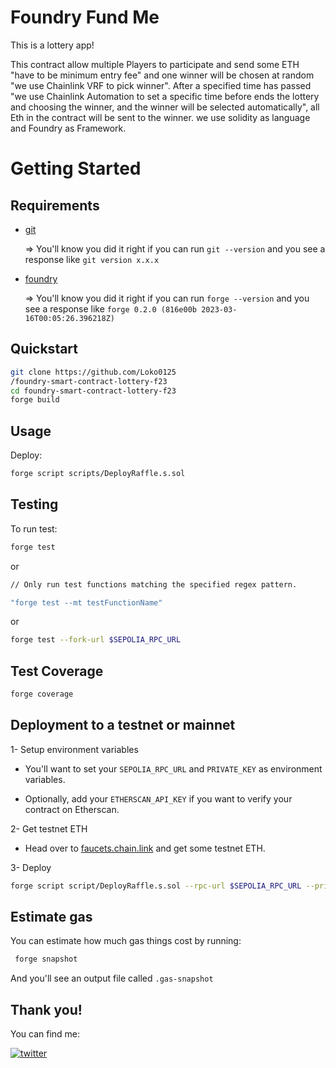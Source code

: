 
# Foundry Fund Me

This is a lottery app!

This contract allow multiple Players to participate and send some ETH "have to be minimum entry fee" and one winner will be chosen at random "we use Chainlink VRF to pick winner". After a specified time has passed "we use Chainlink Automation to set a specific time before ends the lottery and choosing the winner, and the winner will be selected automatically", all Eth in the contract will be sent to the winner. we use solidity as language and Foundry as Framework.


# Getting Started

## Requirements

- [git](https://git-scm.com/book/en/v2/Getting-Started-Installing-Git)
  
  => You'll know you did it right if you can run ```git --version``` and you see a response like ```git version x.x.x```

- [foundry](https://getfoundry.sh/)

  => You'll know you did it right if you can run ```forge --version``` and you see a response like ```forge 0.2.0 (816e00b 2023-03-16T00:05:26.396218Z)```


## Quickstart

```bash
git clone https://github.com/Loko0125
/foundry-smart-contract-lottery-f23
cd foundry-smart-contract-lottery-f23
forge build
```

## Usage

Deploy:

```bash
forge script scripts/DeployRaffle.s.sol
```

## Testing

To run test:

```bash
forge test
```
or

```bash
// Only run test functions matching the specified regex pattern.

"forge test --mt testFunctionName" 
```

or

```bash
forge test --fork-url $SEPOLIA_RPC_URL 
```
## Test Coverage

```bash
forge coverage
```

## Deployment to a testnet or mainnet

  1- Setup environment variables

  - You'll want to set your ```SEPOLIA_RPC_URL``` and ```PRIVATE_KEY``` as environment variables.

  - Optionally, add your ```ETHERSCAN_API_KEY``` if you want to verify your contract on Etherscan.

  2- Get testnet ETH

  - Head over to [faucets.chain.link](https://faucets.chain.link/) and get some testnet ETH.

3- Deploy

 ```bash
 forge script script/DeployRaffle.s.sol --rpc-url $SEPOLIA_RPC_URL --private-key $PRIVATE_KEY --broadcast --verify --etherscan-api-key $ETHERSCAN_API_KEY
```

## Estimate gas

You can estimate how much gas things cost by running:

```bash
 forge snapshot
```
And you'll see an output file called ```.gas-snapshot```

## Thank you!
You can find me:

[![twitter](https://img.shields.io/badge/twitter-1DA1F2?style=for-the-badge&logo=twitter&logoColor=white)](https://twitter.com/AyoubAkrim)
